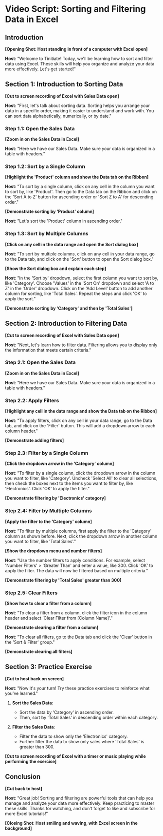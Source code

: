 # Video Script: Sorting and Filtering Data in Excel

## Introduction

**[Opening Shot: Host standing in front of a computer with Excel open]**

**Host**: "Welcome to Tinitiate! Today, we'll be learning how to sort and filter data using Excel. These skills will help you organize and analyze your data more effectively. Let's get started!"

## Section 1: Introduction to Sorting Data

**[Cut to screen recording of Excel with Sales Data open]**

**Host**: "First, let's talk about sorting data. Sorting helps you arrange your data in a specific order, making it easier to understand and work with. You can sort data alphabetically, numerically, or by date."

### Step 1.1: Open the Sales Data

**[Zoom in on the Sales Data in Excel]**

**Host**: "Here we have our Sales Data. Make sure your data is organized in a table with headers."

### Step 1.2: Sort by a Single Column

**[Highlight the 'Product' column and show the Data tab on the Ribbon]**

**Host**: "To sort by a single column, click on any cell in the column you want to sort by, like 'Product'. Then go to the Data tab on the Ribbon and click on the 'Sort A to Z' button for ascending order or 'Sort Z to A' for descending order."

**[Demonstrate sorting by 'Product' column]**

**Host**: "Let's sort the 'Product' column in ascending order."

### Step 1.3: Sort by Multiple Columns

**[Click on any cell in the data range and open the Sort dialog box]**

**Host**: "To sort by multiple columns, click on any cell in your data range, go to the Data tab, and click on the 'Sort' button to open the Sort dialog box."

**[Show the Sort dialog box and explain each step]**

**Host**: "In the 'Sort by' dropdown, select the first column you want to sort by, like 'Category'. Choose 'Values' in the 'Sort On' dropdown and select 'A to Z' in the 'Order' dropdown. Click on the 'Add Level' button to add another column for sorting, like 'Total Sales'. Repeat the steps and click 'OK' to apply the sort."

**[Demonstrate sorting by 'Category' and then by 'Total Sales']**

## Section 2: Introduction to Filtering Data

**[Cut to screen recording of Excel with Sales Data open]**

**Host**: "Next, let's learn how to filter data. Filtering allows you to display only the information that meets certain criteria."

### Step 2.1: Open the Sales Data

**[Zoom in on the Sales Data in Excel]**

**Host**: "Here we have our Sales Data. Make sure your data is organized in a table with headers."

### Step 2.2: Apply Filters

**[Highlight any cell in the data range and show the Data tab on the Ribbon]**

**Host**: "To apply filters, click on any cell in your data range, go to the Data tab, and click on the 'Filter' button. This will add a dropdown arrow to each column header."

**[Demonstrate adding filters]**

### Step 2.3: Filter by a Single Column

**[Click the dropdown arrow in the 'Category' column]**

**Host**: "To filter by a single column, click the dropdown arrow in the column you want to filter, like 'Category'. Uncheck 'Select All' to clear all selections, then check the boxes next to the items you want to filter by, like 'Electronics'. Click 'OK' to apply the filter."

**[Demonstrate filtering by 'Electronics' category]**

### Step 2.4: Filter by Multiple Columns

**[Apply the filter to the 'Category' column]**

**Host**: "To filter by multiple columns, first apply the filter to the 'Category' column as shown before. Next, click the dropdown arrow in another column you want to filter, like 'Total Sales'."

**[Show the dropdown menu and number filters]**

**Host**: "Use the number filters to apply conditions. For example, select 'Number Filters' > 'Greater Than' and enter a value, like 300. Click 'OK' to apply the filter. The data will now be filtered based on multiple criteria."

**[Demonstrate filtering by 'Total Sales' greater than 300]**

### Step 2.5: Clear Filters

**[Show how to clear a filter from a column]**

**Host**: "To clear a filter from a column, click the filter icon in the column header and select 'Clear Filter from [Column Name]'."

**[Demonstrate clearing a filter from a column]**

**Host**: "To clear all filters, go to the Data tab and click the 'Clear' button in the 'Sort & Filter' group."

**[Demonstrate clearing all filters]**

## Section 3: Practice Exercise

**[Cut to host back on screen]**

**Host**: "Now it's your turn! Try these practice exercises to reinforce what you've learned."

1. **Sort the Sales Data**:
   - Sort the data by 'Category' in ascending order.
   - Then, sort by 'Total Sales' in descending order within each category.

2. **Filter the Sales Data**:
   - Filter the data to show only the 'Electronics' category.
   - Further filter the data to show only sales where 'Total Sales' is greater than 300.

**[Cut to screen recording of Excel with a timer or music playing while performing the exercise]**

## Conclusion

**[Cut back to host]**

**Host**: "Great job! Sorting and filtering are powerful tools that can help you manage and analyze your data more effectively. Keep practicing to master these skills. Thanks for watching, and don't forget to like and subscribe for more Excel tutorials!"

**[Closing Shot: Host smiling and waving, with Excel screen in the background]**
